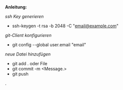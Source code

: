 **Anleitung:**

*ssh Key generieren*
* ssh-keygen -t rsa -b 2048 -C "email@example.com"

*git-Client konfigurieren*
* git config --global user.email "email"

*neue Datei hinzufügen*
* git add . oder File
* git commit -m <Message.>
* git push

.
